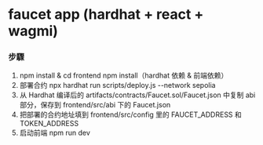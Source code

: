 # faucet app (hardhat + react + wagmi)

### 步驟

1. npm install & cd frontend npm install（hardhat 依赖 & 前端依赖）
2. 部署合约 npx hardhat run scripts/deploy.js --network sepolia
3. 从 Hardhat 编译后的 artifacts/contracts/Faucet.sol/Faucet.json 中复制 abi 部分，保存到 frontend/src/abi 下的 Faucet.json
4. 把部署的合约地址填到 frontend/src/config 里的 FAUCET_ADDRESS 和 TOKEN_ADDRESS
5. 启动前端 npm run dev
